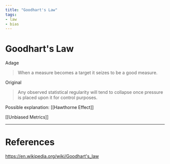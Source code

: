 ```yaml
---
title: "Goodhart's Law"
tags:
- law
- bias
---
```


# Goodhart's Law

Adage
> When a measure becomes a target it seizes to be a good measure.

Original
> Any observed statistical regularity will tend to collapse once pressure is placed upon it for control purposes.

Possible explanation: [[Hawthorne Effect]]

[[Unbiased Metrics]]

---
# References

https://en.wikipedia.org/wiki/Goodhart's_law